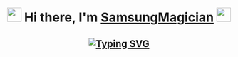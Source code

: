<h1 align="center"><img src="https://github.com/blackcater/blackcater/raw/main/images/Hi.gif" height="32"/> Hi there, I'm <a href="https://t.me/SamsungMagician" target="_blank">SamsungMagician</a> 
<img src="https://github.com/blackcater/blackcater/raw/main/images/Hi.gif" height="32"/></h1>
<h2 align="center"><a href="https://git.io/typing-svg"><img src="https://readme-typing-svg.herokuapp.com?font=Fira+Code&pause=1000&color=FFFFFF&width=435&lines=Just+some+guy+in+the+internet" alt="Typing SVG" /></a></h2>

<!--
**TR6GEDIES/TR6GEDIES** is a ✨ _special_ ✨ repository because its `README.md` (this file) appears on your GitHub profile.

Here are some ideas to get you started:

- 🔭 I’m currently working on ...
- 🌱 I’m currently learning ...
- 👯 I’m looking to collaborate on ...
- 🤔 I’m looking for help with ...
- 💬 Ask me about ...
- 📫 How to reach me: ...
- 😄 Pronouns: ...
- ⚡ Fun fact: ...
-->
